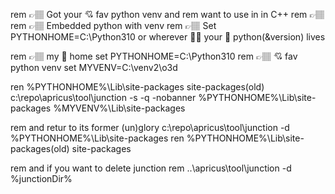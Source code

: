 
rem 👉🏽  Got your 💘 fav python venv and 
rem     want to use in in C++ 
rem 👉🏽 
rem 👉🏽  Embedded python with venv
rem 👉🏽  Set PYTHONHOME=C:\Python310   or wherever 🤷🏻‍ your 🐍 python(&version) lives


rem 👉🏽 my 🐍 home
set PYTHONHOME=C:\Python310
rem 👉🏽 💘 fav python venv 
set MYVENV=C:\venv2\o3d 

ren %PYTHONHOME%\Lib\site-packages  site-packages(old)
c:\repo\apricus\tool\junction -s -q -nobanner %PYTHONHOME%\Lib\site-packages  %MYVENV%\Lib\site-packages

rem and retur to its former (un)glory
c:\repo\apricus\tool\junction -d %PYTHONHOME%\Lib\site-packages
ren %PYTHONHOME%\Lib\site-packages(old)  site-packages

rem and if you want to delete junction
rem ..\apricus\tool\junction -d %junctionDir% 